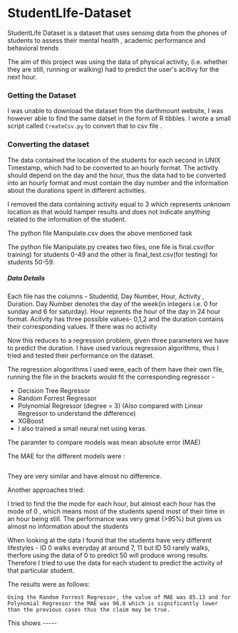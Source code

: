 # StudentLIfe-Dataset

StudentLife Dataset is a dataset that uses sensing data from the phones of students to assess their mental health , academic performance and behavioral trends

The aim of this project was using the data of physical activity, (i.e. whether they are still, running or walking) had to predict the user's acitivy for the next hour. 

### Getting the Dataset

I was unable to download the dataset from the darthmount website, I was however able to find the same datset in the form of R tibbles. I wrote a small script called `CreateCsv.py` to convert that to csv file .

### Converting the dataset

The data contained the location of the students for each second in UNIX Timestamp, which had to be converted to an hourly format. The activity should depend on the day and the hour, thus the data had to be converted into an hourly format and must contain the day number and the information about the durations spent in different activities.

I removed the data containing activity equal to 3 which represents unknown location as that would hamper results and does not indicate anything related to the information of the student.

The python file Manipulate.csv does the above mentioned task

The python file Manipulate.py creates two files, one file is final.csv(for training) for students 0-49 and the other is final_test.csv(for testing) for students 50-59. 

##### Data Details

Each file has the columns - StudentId, Day Number, Hour, Activity , Duration. Day Number denotes the day of the week(in integers i.e. 0 for sunday and 6 for saturday). Hour reprents the hour of the day in 24 hour format. Acitvity has three possible values- 0,1,2 and the duration contains their corresponding values. If there was no activity 

Now this reduces to a regression problem, given three parameters we have to predict the duration. I have used various regression algorithms, thus I tried and tested their performance on the dataset.

The regression alogorithms I used were, each of them have their own file, running the file in the brackets would fit the corresponding regressor - 
* Decision Tree Regressor
* Random Forrest Regressor
* Polynomial Regressor (degree = 3) (Also compared with Linear Regressor to understand the difference)
* XGBoost
* I also trained a small neural net using keras.

The paramter to compare models was mean absolute error (MAE)

The MAE for the different models were :
`````
`````
They are very similar and have almost no difference.

Another approaches tried:

I tried to find the the mode for each hour, but almost each hour has the mode of 0 , which means most of the students spend most of their time in an hour being still. The performance was very great (>95%) but gives us almost no information about the students

When looking at the data I found that the students have very different lifestyles - ID 0 walks everyday at around 7, 11 but ID 50 rarely walks, therfore using the data of 0 to predict 50 will produce wrong results. Therefore I tried to use the data for each student to predict the activity of that particular student.

The results were as follows:
```
Using the Random Forrest Regressor, the value of MAE was 85.13 and for Polynomial Regressor the MAE was 98.8 which is significantly lower than the previous cases thus the claim may be true.
```
This shows -----
